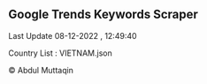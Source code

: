 

## Google Trends Keywords Scraper 
 
Last Update 08-12-2022 , 12:49:40

Country List :
VIETNAM.json



© Abdul Muttaqin 
